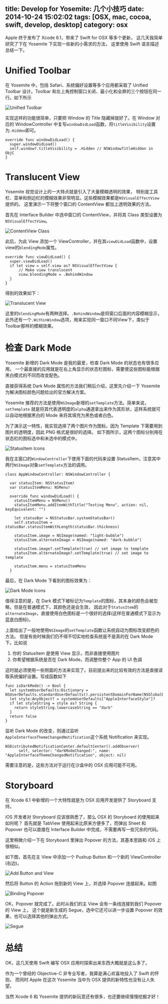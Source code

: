 title: Develop for Yosemite: 几个小技巧
date: 2014-10-24 15:02:02
tags: [OSX, mac, cocoa, swift, develop, desktop]
category: osx
---

Apple 终于发布了 Xcode 6.1，带来了 Swift for OSX 等多个更新，
这几天我简单研究了下在 Yosemite 下实现一些新的小需求的方法，
这里使用 Swift 语言描述总结一下。

<!-- more -->

# Unified Toolbar

在 Yosemite 中，包括 Safari、系统偏好设置等多个应用都采取了 Unified Toolbar
设计。Toolbar 和左上角控制窗口关闭、最小化和全屏的三个按钮在同一行。如下所示

![Unified Toolbar](/img/posts/unified-toolbar.png)

实现这样的功能很简单，只要把 Window 的 Title 隐藏掉就好了。在 Window 对应的 WindowController
中复写`windowDidLoad`函数，将`titleVisibility`设置为`.Hidden`即可。
```
override func windowDidLoad() {
  super.windowDidLoad()
  self.window?.titleVisibility = .Hidden // NSWindowTitleHidden in ObjC
}
```

# Translucent View

Yosemite 视觉设计上的一大特点就是引入了大量模糊透明的效果，
特别是工具栏、菜单和侧边栏的模糊效果非常明显。这些模糊效果都是`NSVisualEffectView`提供的。
这里演示一下将整个窗口的 ContentView 都加上透明效果的方法。

首先在 Interface Builder 中选中窗口的 ContentView，并将其 Class 类型设置为 `NSVisualEffectView`。

![ContentView Class](/img/posts/content-view-class.png)

此后，为此 View 添加一个 ViewController，并在其`viewDidLoad`函数中，设置view的`blendingMode`属性。

```
override func viewDidLoad() {
  super.viewDidLoad()
  if let view = self.view as? NSVisualEffectView {
      // Make view translucent
      view.blendingMode = .BehindWindow
  }
}
```

得到的效果如下：

![Translucent View](/img/posts/translucent-view.png)

这里的`blendingMode`有两种选择。`.BehindWindow`是将窗口后面的内容模糊显示，
此外还有一个`.WithinWindow`选项，用来实现同一窗口不同View下，类似于Toolbar那样的模糊效果。

# 检查 Dark Mode

Yosemite 新增的 Dark Mode 是我的最爱，检查 Dark Mode 的状态也有很多应用。
一个最直接的应用就是在右上角显示的状态栏图标，需要使这些图标能根据黑白模式的不同而改变配色。

直接获得系统 Dark Mode 属性的方法我们稍后介绍，这里先介绍一下 Yosemite 为解决图标颜色问题给出的官方解决方案。

Yosemite 推荐的方法是使用`NSImage`新增的`setTemplate`方法。简单来说，`setTemplate`
就是将其代表透明度的`alpha`通道拿出来作为其形状，这样系统就可以自动地根据黑白的 Mode 来将其填充为黑色或者白色。

为了演示这一特性，我实现选择了两个图片作为图标。因为 Template 下需要用到图片的透明度，因此 PNG 格式是很好的选择。
如下图所示，这两个图标分别用在状态栏的图标选中和未选中的模式中。

![StatusItem Icons](/img/posts/statusitem-icons.png)

我在主窗口的`WindowController`下使用下面的代码来设置 StatusItem，注意其中两行`NSImage`对象`setTemplate`方法的调用。
```
class AppWindowController: NSWindowController {
  
  var statusItem: NSStatusItem!
  var statusItemMenu: NSMenu!
  
  override func windowDidLoad() {
    statusItemMenu = NSMenu()
    statusItemMenu.addItemWithTitle("Testing Menu", action: nil, keyEquivalent: "")
    
    let statusBar = NSStatusBar.systemStatusBar()
    self.statusItem = statusBar.statusItemWithLength(statusBar.thickness)
    
    statusItem.image = NSImage(named: "light-bubble")
    statusItem.alternateImage = NSImage(named: "dark-bubble")
    
    statusItem.image?.setTemplate(true) // set image to template
    statusItem.alternateImage?.setTemplate(true) // set image to template

    statusItem.menu = statusItemMenu
  }
```

最后，在 Dark Mode 下看到的图标效果为：

![Dark Mode Icons](/img/posts/darkmode-images.png)

值得注意的是，在 Dark 模式下被标记为`Template`的图标，其本身的颜色会被忽略，但是在普通模式下，其颜色还是会生效，
因此对于`StatusItem`的`alternateImage`，直接使用白色图标是一个很好的选择(这样在普通模式下显示为蓝底白图标)。

上面给出了一般地使用`NSImage`的`setTemplate`函数让系统自动为图标改变颜色的方法。
但是有些时候我们仍不得不切实地检查系统是不是真的在 Dark Mode 下。比如说

1. 你的 StatusItem 是使用 View 显示，而非直接使用图片
2. 你希望根据系统是否在 Dark Mode，而调整你整个 App 的 UI 色调

这时就必须使用一些侧面的方法来实现了。目前提出来的比较有效的方法是直接读取系统偏好设置。写成函数如下

```
func isDarkMode() -> Bool {
  let systemUserDefaults:Dictionary = NSUserDefaults.standardUserDefaults().persistentDomainForName(NSGlobalDomain)!
  let style:AnyObject? = systemUserDefaults["AppleInterfaceStyle"]?
  if let styleString = style as? String {
    return styleString.lowercaseString == "dark"
  }
  return false
}
```

监听 Dark Mode 的改变，则通过监听`AppleInterfaceThemeChangedNotification`这个系统 Notification 来实现。

```
NSDistributedNotificationCenter.defaultCenter().addObserver(
      self, selector: "darkModeChanged:", name: "AppleInterfaceThemeChangedNotification", object: nil)
```

需要注意的是，这些方法对于运行在沙盒中的 OSX 应用可能不可用。

# Storyboard

在 Xcode 6.1 中新增的一个大特性就是为 OSX 应用开发提供了 Storyboard 支持。

iOS 开发者对 Storyboard 应该很熟悉了，那么 OSX 的 Storyboard 的使用起来如何呢？
首先就是 TabView 使用起来比原来方便多了，而弹出 Sheet 和 Popover 也可以直接在 Interface Builder
中完成，不需要再写一些冗余的代码。

这里稍微介绍一下在 Storyboard 里弹出 Popover 的方法，其基本思路和 iOS 上很相似。

如下图，首先在主 View 中添加一个 Pushup Button 和一个新的 ViewController (右边)。

![Add Button and View](/img/posts/add-button-and-view.png)

然后将 Button 的 Action 拖到新的 View 上，并选择 Popover 连接起来。如图

![Binding Popover](/img/posts/binding-popover.png)

OK，Popover 就完成了。此时从我们的主 View 会有一条线连接到我们 Popover 的 View 上，
这个就是新生成的 Segue，选中它还可以进一步设置 Popover 的效果，也可以选择其他的弹出方式。

![Segue](/img/posts/segue-osx.png)

# 总结

OK，这几天使用 Swift 编写 OSX 应用时探索出来东西大概就是这么多了。

作为一个曾经的 Objective-C 非专业写者，我算是满心欢喜地投入了 Swift 的怀抱，
而同时 Apple 在这次 Yosemite 当中为 OSX 提供的新特性也没有让人失望。

当然 Xcode 6 和 Yosemite 提供的新玩意还有很多，也还要继续慢慢挖掘才好！



